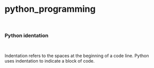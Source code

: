 # python_programming
<br>
<h3> Python identation</h3>
<br>
<p>Indentation refers to the spaces at the beginning of a code line.
Python uses indentation to indicate a block of code.
</p>